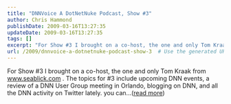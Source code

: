 ```yaml
---
title: "DNNVoice A DotNetNuke Podcast, Show #3"
author: Chris Hammond
publishDate: 2009-03-16T13:27:35
updateDate: 2009-03-16T13:27:35
tags: []
excerpt: "For Show #3 I brought on a co-host, the one and only Tom Kraak from www.seablick.com . The topics for #3 include upcoming DNN events, a review of a DNN User Group meeting in Orlando, blogging on DNN, and all the DNN activity on Twitter lately. you can...(read more)"
url: /2009/dnnvoice-a-dotnetnuke-podcast-show-3  # Use the generated URL with year
---
```

For Show #3 I brought on a co-host, the one and only Tom Kraak from www.seablick.com . The topics for #3 include upcoming DNN events, a review of a DNN User Group meeting in Orlando, blogging on DNN, and all the DNN activity on Twitter lately. you can...(<a href="https://weblogs.asp.net/christoc/archive/2009/03/16/dnnvoice-a-dotnetnuke-podcast-show-3.aspx">read more</a>)<img src="https://weblogs.asp.net/aggbug.aspx?PostID=6968387" width="1" height="1">
